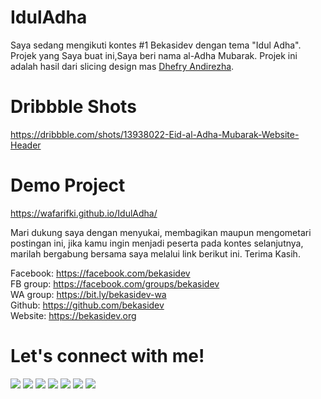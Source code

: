 # IdulAdha
Saya sedang mengikuti kontes #1 Bekasidev dengan tema "Idul Adha". Projek yang Saya buat ini,Saya beri nama al-Adha Mubarak. Projek ini adalah hasil dari slicing design mas <a href="https://dribbble.com/dhefryrezha">Dhefry Andirezha</a>.


# Dribbble Shots
<a href="https://dribbble.com/shots/13938022-Eid-al-Adha-Mubarak-Website-Header">https://dribbble.com/shots/13938022-Eid-al-Adha-Mubarak-Website-Header</a>

# Demo Project
 <a href="https://wafarifki.github.io/IdulAdha/">https://wafarifki.github.io/IdulAdha/</a>

Mari dukung saya dengan menyukai, membagikan maupun mengometari postingan ini, jika kamu ingin menjadi peserta pada kontes selanjutnya, marilah bergabung bersama saya melalui link berikut ini. Terima Kasih.

Facebook: <a href="https://facebook.com/bekasidev">https://facebook.com/bekasidev</a><br>
FB group: <a href="https://facebook.com/groups/bekasidev">https://facebook.com/groups/bekasidev</a><br>
WA group: <a href="https://bit.ly/bekasidev-wa">https://bit.ly/bekasidev-wa</a><br>
Github: <a href="https://github.com/bekasidev">https://github.com/bekasidev</a><br>
Website: <a href="https://bekasidev.org">https://bekasidev.org</a>


# Let's connect with me!
<p>
    <a href="https://wafarifki.github.io" target="_blank"><img src="https://img.shields.io/badge/Website-https://wafarifki.github.io-blue?" /></a>
    <a href="https://wafarifki.com" target="_blank"><img src="https://img.shields.io/badge/Website-https://wafarifki.com-blue?" /></a>
    <a href="https://www.linkedin.com/in/wafarifqi" target="_blank"><img src="https://img.shields.io/badge/Linkedin-WafaRifkiAnafin_-blue" /></a>
    <a href="https://facebook.com/wafarifkianafin" target="_blank"><img src="https://img.shields.io/badge/Facebook-wafarifkianafin-blue" /></a>
    <a href="https://instagram.com/wafarifki_" target="_blank"><img src="https://img.shields.io/badge/Instagram-@wafarifki_-blue" /></a>
    <a href="https://github.com/wafarifki/wafarifki/raw/main/CV_WafaRifqiAnafin.pdf" target="_blank"><img src="https://img.shields.io/badge/Download-CV_-blue" /></a>
    <a href="https://github.com/sponsors/wafarifki/card" target="_blank"><img src="https://img.shields.io/badge/Give_Me_Your_-Sponsor_To_This_Repository-pink" /></a>
</p>
